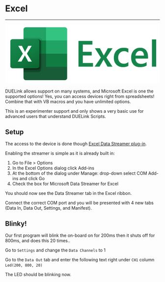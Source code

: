 # Excel

---

![Excel](../images/excel-logo.png)

DUELink allows support on many systems, and Microsoft Excel is one the supported options! Yes, you can access devices right from spreadsheets! Combine that with VB macros and you have unlimited options.

This is an experimenter support and only shows a very basic use for advanced users that understand DUELink Scripts.

## Setup

The access to the device is done though [Excel Data Streamer plug-in](https://microsoft.github.io/DataStreamerDevPortal/).

Enabling the streamer is simple as it is already built in:

1. Go to File > Options
2. In the Excel Options dialog click Add-ins
3. At the bottom of the dialog under Manage: drop-down select COM Add-ins and click Go
4. Check the box for Microsoft Data Streamer for Excel

You should now see the Data Streamer tab in the Excel ribbon.

Connect the correct COM port and you will be presented with 4 new tabs (Data In, Data Out, Settings, and Manifest).

## Blinky!

Our first program will blink the on-board on for 200ms then it shuts off for 800ms, and does this 20 times..

Go to `Settings` and change the `Data Channels` to 1

Go to the `Data Out` tab and enter the following text right under `CH1` column `Led(200, 800, 20)`

The LED should be blinking now.
